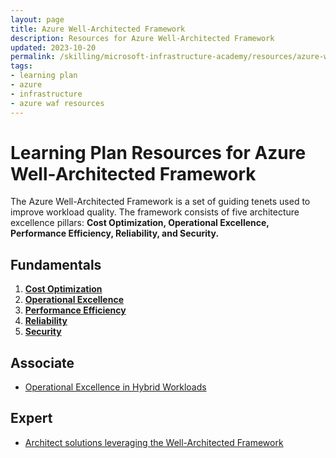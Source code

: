```yaml
---
layout: page
title: Azure Well-Architected Framework
description: Resources for Azure Well-Architected Framework
updated: 2023-10-20
permalink: /skilling/microsoft-infrastructure-academy/resources/azure-waf
tags: 
- learning plan
- azure
- infrastructure
- azure waf resources
---
```


# Learning Plan Resources for Azure Well-Architected Framework

The Azure Well-Architected Framework is a set of guiding tenets used to improve workload quality. The framework consists of five architecture excellence pillars: **Cost Optimization, Operational Excellence, Performance Efficiency, Reliability, and Security.**

## Fundamentals
1. **[Cost Optimization](https://docs.microsoft.com/en-us/azure/architecture/framework/cost/)**
2. **[Operational Excellence](https://docs.microsoft.com/en-us/azure/architecture/framework/devops/overview/)**
3. **[Performance Efficiency](https://docs.microsoft.com/en-us/azure/architecture/framework/scalability/overview)**
4. **[Reliability](https://docs.microsoft.com/en-us/azure/architecture/framework/resiliency/overview)**
5. **[Security](https://docs.microsoft.com/en-us/azure/architecture/framework/security/overview)**

## Associate
* [Operational Excellence in Hybrid Workloads](https://docs.microsoft.com/en-us/azure/architecture/framework/hybrid/hybrid-opex) 

## Expert
* [Architect solutions leveraging the Well-Architected Framework](https://docs.microsoft.com/en-us/learn/paths/architect-great-solutions-in-azure/)